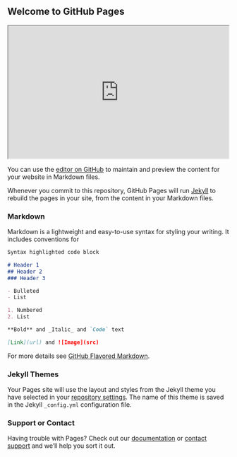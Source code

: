 ## Welcome to GitHub Pages



<!DOCTYPE html
<html lang="en">

<head>
  <title>Basic Mappa Tutorial</title>
  <script src="https://cdnjs.cloudflare.com/ajax/libs/p5.js/0.5.16/p5.min.js" type="text/javascript"></script>
  <script src="https://unpkg.com/mappa-mundi/dist/mappa.js" type="text/javascript"></script>
</head>

<body>
  <script>
let myMap;
let canvas;
const mappa = new Mappa('Leaflet');

// Lets change the map tiles to something with more contrast
const options = {
  lat: 49.25,
  lng: -123.246,
  zoom: 3,
  style: "https://server.arcgisonline.com/ArcGIS/rest/services/World_Imagery/MapServer/tile/{z}/{y}/{x}"
}

function setup(){
  canvas = createCanvas(640,640);
  myMap = mappa.tileMap(options);
  myMap.overlay(canvas)

  // Load the data
  meteorites = loadTable('Meteorite_Landings.csv', 'csv', 'header');

  // Only redraw the meteorites when the map change and not every frame.
  myMap.onChange(drawMeteorites);

  fill(70, 203,31);
  stroke(100);
}

function draw(){
fill(200,100,100);
const ubc = myMap.latLngToPixel(49.25,-123.246);
ellipse(ubc.x, ubc.y, 15, 15);
}

// Draw the meteorites
function drawMeteorites() {
  clear();
  // Clear the canvas

  for (let i = 0; i < meteorites.getRowCount(); i++) {
    // Get the lat/lng of each meteorite
    const latitude = Number(meteorites.getString(i, 'reclat'));
    const longitude = Number(meteorites.getString(i, 'reclong'));

    // Only draw them if the position is inside the current map bounds. We use a
    // Leaflet method to check if the lat and lng are contain inside the current
    // map. This way we draw just what we are going to see and not everything. See
    // getBounds() in http://leafletjs.com/reference-1.1.0.html
    if (myMap.map.getBounds().contains({lat: latitude, lng: longitude})) {
      // Transform lat/lng to pixel position
      const pos = myMap.latLngToPixel(latitude, longitude);
      // Get the size of the meteorite and map it. 60000000 is the mass of the largest
      // meteorite (https://en.wikipedia.org/wiki/Hoba_meteorite)
      let size = meteorites.getString(i, 'mass (g)');
      size = map(size, 558, 60000000, 1, 25) + myMap.zoom();
      ellipse(pos.x, pos.y, size, size);

    }
  }
}
  </script>
</body>

</html>




<iframe src="https://al-1222.github.io/al-1222-web/test-sketch.html" height="300" width="500"></iframe>

You can use the [editor on GitHub](https://github.com/al-1222/al-1222-web/edit/master/index.md) to maintain and preview the content for your website in Markdown files.

Whenever you commit to this repository, GitHub Pages will run [Jekyll](https://jekyllrb.com/) to rebuild the pages in your site, from the content in your Markdown files.

### Markdown

Markdown is a lightweight and easy-to-use syntax for styling your writing. It includes conventions for

```markdown
Syntax highlighted code block

# Header 1
## Header 2
### Header 3

- Bulleted
- List

1. Numbered
2. List

**Bold** and _Italic_ and `Code` text

[Link](url) and ![Image](src)
```

For more details see [GitHub Flavored Markdown](https://guides.github.com/features/mastering-markdown/).

### Jekyll Themes

Your Pages site will use the layout and styles from the Jekyll theme you have selected in your [repository settings](https://github.com/al-1222/al-1222-web/settings). The name of this theme is saved in the Jekyll `_config.yml` configuration file.

### Support or Contact

Having trouble with Pages? Check out our [documentation](https://help.github.com/categories/github-pages-basics/) or [contact support](https://github.com/contact) and we’ll help you sort it out.
